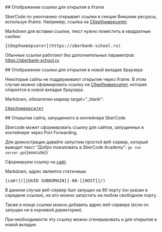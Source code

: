 ## Отображение ссылки для открытия в iframe

SberCode по умолчанию открывает ссылки в секции Внешние ресурсы, используя iframe. Например, ссылка на [СберУниверситет](https://sberbank-school.ru).


Markdown для вставки ссылки, текст нужно поместить в квадратные скобки:
<pre>
[СберУниверситет](https://sberbank-school.ru)
</pre>
Обычные ссылки работают без дополнительных параметров: https://sberbank-school.ru    
  
## Отображение ссылки для открытия в новой вкладке браузера

Некоторые сайты не поддерживают открытие через iframe. В этом случае можно сформировать ссылку на <a href="https://sberbank-school.ru" target="_blank">СберУниверситет</a>, которая откроется в новой вкладке браузера.


Markdown, обязателен маркер target="_blank":
<pre>
<a href="https://sberbank-school.ru" target="_blank">СберУниверситет</a>
</pre>


## Открытие сайта, запущенного в контейнере SberCode

Sbercode может сформировать ссылку для сайтов, запущенных в контейнере через Port Forwarding.

Для демонстрации давайте запустим простой веб-сервер, который выводит текст "Добро пожаловать в SberCode Academy":
`go run server.go`{{execute}}

Cформируем ссылку на [сайт]([[UUID_SUBDOMAIN]]-80-[[HOST]]/).


Markdown, адрес является статичным:
<pre>
[сайт]([[UUID_SUBDOMAIN]]-80-[[HOST]]/)
</pre>

В данном случае веб-сервер был запущен на 80 порту (он указан в середине ссылки), но его можно запустить на любом свободном порту.

Также в конце ссылки можно добавить адрес веб-сервера (если он запущен не в корневой директории).

При необходимости эту ссылку можно сгенерировать и для открытия в новой вкладке.
